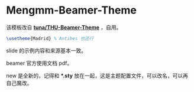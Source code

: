# Mengmm-Beamer-Theme

该模板改自 [**tuna/THU-Beamer-Theme**](https://github.com/tuna/THU-Beamer-Theme) ，自用。

```latex
\usetheme{Madrid} % Antibes 也还行
```

slide 的示例内容和来源基本一致。

beamer 官方使用文档 pdf。

new 是全新的，记得和 **\*.sty** 放在一起，这是主题配置文件，可以改名，可以再自己魔改。